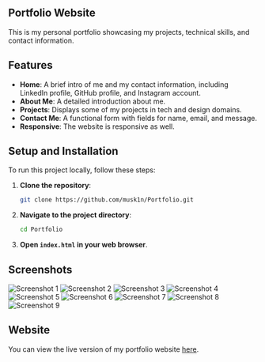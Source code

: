 ## Portfolio Website

This is my personal portfolio showcasing my projects, technical skills, and contact information.

## Features

- **Home**: A brief intro of me and my contact information, including LinkedIn profile, GitHub profile, and Instagram account.
- **About Me**: A detailed introduction about me.
- **Projects**: Displays some of my projects in tech and design domains.
- **Contact Me**: A functional form with fields for name, email, and message.
- **Responsive**: The website is responsive as well.

## Setup and Installation

To run this project locally, follow these steps:

1. **Clone the repository**:
    ```bash
    git clone https://github.com/musk1n/Portfolio.git
    ```
2. **Navigate to the project directory**:
    ```bash
    cd Portfolio
    ```
3. **Open `index.html` in your web browser**.

## Screenshots

![Screenshot 1](https://github.com/musk1n/Portfolio/assets/151397097/dcab0f46-978e-4634-bda8-7b2a9ddfe34d)
![Screenshot 2](https://github.com/musk1n/Portfolio/assets/151397097/af894c9b-9ea8-4b82-935a-1171b11878b3)
![Screenshot 3](https://github.com/musk1n/Portfolio/assets/151397097/72bd463e-8597-4992-83c9-94676f760c7f)
![Screenshot 4](https://github.com/musk1n/Portfolio/assets/151397097/6807cf77-f5a7-4e4c-9eac-4896f76acbba)
![Screenshot 5](https://github.com/musk1n/Portfolio/assets/151397097/15d5753b-bf01-4e90-a76f-6df25e7c4590)
![Screenshot 6](https://github.com/musk1n/Portfolio/assets/151397097/3843abee-fa35-41b1-a812-f4cc158094d2)
![Screenshot 7](https://github.com/musk1n/Portfolio/assets/151397097/d99101a2-e01f-47e0-993f-96cb9f721efd)
![Screenshot 8](https://github.com/musk1n/Portfolio/assets/151397097/4ac64bd3-5936-44b7-bfe6-b6955f75f8a6)
![Screenshot 9](https://github.com/musk1n/Portfolio/assets/151397097/0698b80b-5578-4497-9c53-c2dc2f516fb7)

## Website

You can view the live version of my portfolio website [here](https://musk1n.github.io/Portfolio/).
